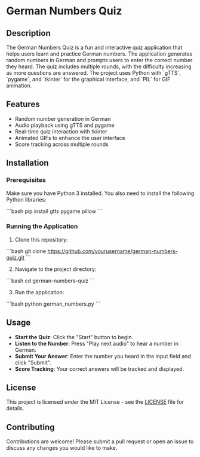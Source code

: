 # German Numbers Quiz

## Description

The German Numbers Quiz is a fun and interactive quiz application that helps users learn and practice German numbers. The application generates random numbers in German and prompts users to enter the correct number they heard. 
The quiz includes multiple rounds, with the difficulty increasing as more questions are answered. The project uses Python with \`gTTS\`, \`pygame\`, and \`tkinter\` for the graphical interface, and \`PIL\` for GIF animation.

## Features

- Random number generation in German
- Audio playback using gTTS and pygame
- Real-time quiz interaction with tkinter
- Animated GIFs to enhance the user interface
- Score tracking across multiple rounds

## Installation

### Prerequisites

Make sure you have Python 3 installed. You also need to install the following Python libraries:

\`\`\`bash
pip install gtts pygame pillow
\`\`\`

### Running the Application

1. Clone this repository:

\`\`\`bash
git clone https://github.com/yourusername/german-numbers-quiz.git
\`\`\`

2. Navigate to the project directory:

\`\`\`bash
cd german-numbers-quiz
\`\`\`

3. Run the application:

\`\`\`bash
python german_numbers.py
\`\`\`

## Usage

- **Start the Quiz**: Click the \"Start\" button to begin.
- **Listen to the Number**: Press \"Play next audio\" to hear a number in German.
- **Submit Your Answer**: Enter the number you heard in the input field and click \"Submit\".
- **Score Tracking**: Your correct answers will be tracked and displayed.

## License

This project is licensed under the MIT License - see the [LICENSE](LICENSE) file for details.

## Contributing

Contributions are welcome! Please submit a pull request or open an issue to discuss any changes you would like to make.


